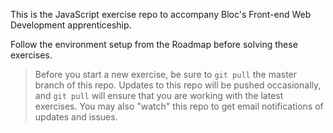 This is the JavaScript exercise repo to accompany Bloc's Front-end Web Development apprenticeship.

Follow the environment setup from the Roadmap before solving these exercises.

> Before you start a new exercise, be sure to `git pull` the master branch of this repo. Updates to this repo will be pushed occasionally, and `git pull` will ensure that you are working with the latest exercises. You may also "watch" this repo to get email notifications of updates and issues.
